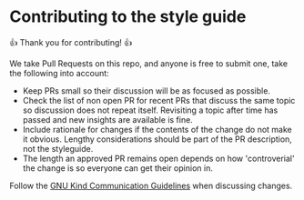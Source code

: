 # Contributing to the style guide

:+1: Thank you for contributing! :+1:

We take Pull Requests on this repo, and anyone is free to submit one, take the
following into account:

- Keep PRs small so their discussion will be as focused as possible.
- Check the list of non open PR for recent PRs that discuss the same topic so
  discussion does not repeat itself. Revisiting a topic after time has passed
  and new insights are available is fine.
- Include rationale for changes if the contents of the change do not make it
  obvious. Lengthy considerations should be part of the PR description, not the
  styleguide.
- The length an approved PR remains open depends on how 'controverial' the
  change is so everyone can get their opinion in.

Follow the [GNU Kind Communication Guidelines](https://www.gnu.org/philosophy/kind-communication.html)
when discussing changes.
